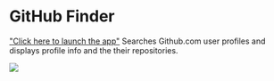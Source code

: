 # GitHub Finder
["Click here to launch the app"](https://findergithub.netlify.com/)
Searches Github.com user profiles and displays profile info and the their repositories.

![](https://i2.wp.com/blog.rapidapi.com/wp-content/uploads/2017/01/octocat.gif?fit=800%2C600&ssl=1)
